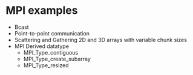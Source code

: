 # MPI examples
* Bcast 
* Point-to-point communication
* Scattering and Gathering 2D and 3D arrays with variable chunk sizes
* MPI Derived datatype 
    * MPI_Type_contiguous 
    * MPI_Type_create_subarray 
    * MPI_Type_resized
